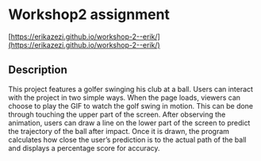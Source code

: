 # Workshop2 assignment
[https://erikazezi.github.io/workshop-2--erik/](https://erikazezi.github.io/workshop-2--erik/)
## Description
This project features a golfer swinging his club at a ball. Users can interact with the project in two simple ways. When the page loads, viewers can choose to play the GIF to watch the golf swing in motion. This can be done through touching the upper part of the screen. After observing the animation, users can draw a line on the lower part of the screen to predict the trajectory of the ball after impact. Once it is drawn, the program calculates how close the user’s prediction is to the actual path of the ball and displays a percentage score for accuracy. 
